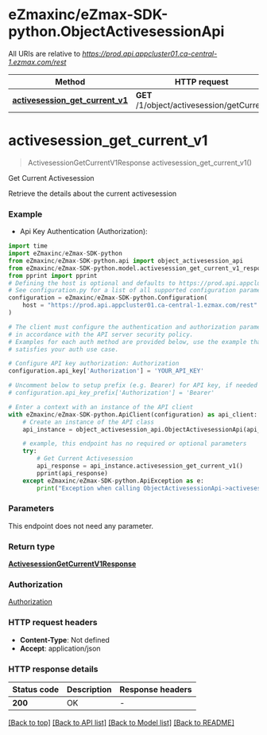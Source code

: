 # eZmaxinc/eZmax-SDK-python.ObjectActivesessionApi

All URIs are relative to *https://prod.api.appcluster01.ca-central-1.ezmax.com/rest*

Method | HTTP request | Description
------------- | ------------- | -------------
[**activesession_get_current_v1**](ObjectActivesessionApi.md#activesession_get_current_v1) | **GET** /1/object/activesession/getCurrent | Get Current Activesession


# **activesession_get_current_v1**
> ActivesessionGetCurrentV1Response activesession_get_current_v1()

Get Current Activesession

Retrieve the details about the current activesession

### Example

* Api Key Authentication (Authorization):
```python
import time
import eZmaxinc/eZmax-SDK-python
from eZmaxinc/eZmax-SDK-python.api import object_activesession_api
from eZmaxinc/eZmax-SDK-python.model.activesession_get_current_v1_response import ActivesessionGetCurrentV1Response
from pprint import pprint
# Defining the host is optional and defaults to https://prod.api.appcluster01.ca-central-1.ezmax.com/rest
# See configuration.py for a list of all supported configuration parameters.
configuration = eZmaxinc/eZmax-SDK-python.Configuration(
    host = "https://prod.api.appcluster01.ca-central-1.ezmax.com/rest"
)

# The client must configure the authentication and authorization parameters
# in accordance with the API server security policy.
# Examples for each auth method are provided below, use the example that
# satisfies your auth use case.

# Configure API key authorization: Authorization
configuration.api_key['Authorization'] = 'YOUR_API_KEY'

# Uncomment below to setup prefix (e.g. Bearer) for API key, if needed
# configuration.api_key_prefix['Authorization'] = 'Bearer'

# Enter a context with an instance of the API client
with eZmaxinc/eZmax-SDK-python.ApiClient(configuration) as api_client:
    # Create an instance of the API class
    api_instance = object_activesession_api.ObjectActivesessionApi(api_client)

    # example, this endpoint has no required or optional parameters
    try:
        # Get Current Activesession
        api_response = api_instance.activesession_get_current_v1()
        pprint(api_response)
    except eZmaxinc/eZmax-SDK-python.ApiException as e:
        print("Exception when calling ObjectActivesessionApi->activesession_get_current_v1: %s\n" % e)
```


### Parameters
This endpoint does not need any parameter.

### Return type

[**ActivesessionGetCurrentV1Response**](ActivesessionGetCurrentV1Response.md)

### Authorization

[Authorization](../README.md#Authorization)

### HTTP request headers

 - **Content-Type**: Not defined
 - **Accept**: application/json


### HTTP response details
| Status code | Description | Response headers |
|-------------|-------------|------------------|
**200** | OK |  -  |

[[Back to top]](#) [[Back to API list]](../README.md#documentation-for-api-endpoints) [[Back to Model list]](../README.md#documentation-for-models) [[Back to README]](../README.md)

